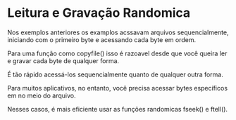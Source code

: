 # Leitura e Gravação Randomica #

>
Nos exemplos anteriores os examplos acssavam arquivos sequencialmente, iniciando com 
o primeiro byte e acessando cada byte em ordem. 
>
>
Para uma função como copyfile() isso é razoavel desde que você queira ler 
e gravar cada byte de qualquer forma.
>
>
É tão rápido acessá-los sequencialmente quanto de qualquer outra forma.
>
> 
Para muitos aplicativos, no entanto, você precisa acessar bytes específicos em
no meio do arquivo.
>
> 
Nesses casos, é mais eficiente usar as funções randomicas fseek() e ftell().
>
